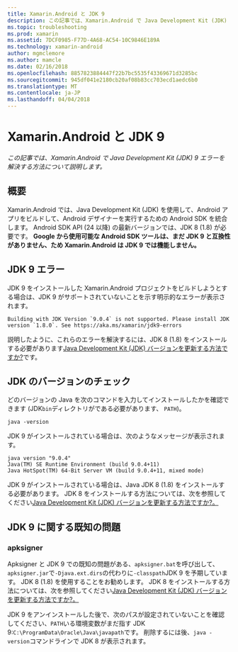 ```yaml
---
title: Xamarin.Android と JDK 9
description: この記事では、Xamarin.Android で Java Development Kit (JDK) 9 エラーを解決する方法について説明します。
ms.topic: troubleshooting
ms.prod: xamarin
ms.assetid: 7DCF0985-F77D-4A68-AC54-10C9846E189A
ms.technology: xamarin-android
author: mgmclemore
ms.author: mamcle
ms.date: 02/16/2018
ms.openlocfilehash: 8857823884447f22b7bc5535f43369671d3285bc
ms.sourcegitcommit: 945df041e2180cb20af08b83cc703ecd1aedc6b0
ms.translationtype: MT
ms.contentlocale: ja-JP
ms.lasthandoff: 04/04/2018
---
```

# <a name="xamarinandroid-and-jdk-9"></a>Xamarin.Android と JDK 9

_この記事では、Xamarin.Android で Java Development Kit (JDK) 9 エラーを解決する方法について説明します。_


## <a name="overview"></a>概要

Xamarin.Android では、Java Development Kit (JDK) を使用して、Android アプリをビルドして、Android デザイナーを実行するための Android SDK を統合します。 Android SDK API (24 以降) の最新バージョンでは、JDK 8 (1.8) が必要です。 **Google から使用可能な Android SDK ツールは、まだ JDK 9 と互換性がありません、ため Xamarin.Android は JDK 9 では機能しません。**

## <a name="jdk-9-errors"></a>JDK 9 エラー

JDK 9 をインストールした Xamarin.Android プロジェクトをビルドしようとする場合は、JDK 9 がサポートされていないことを示す明示的なエラーが表示されます。

```shell
Building with JDK Version `9.0.4` is not supported. Please install JDK version `1.8.0`. See https://aka.ms/xamarin/jdk9-errors  
```

説明したように、これらのエラーを解決するには、JDK 8 (1.8) をインストールする必要があります[Java Development Kit (JDK) バージョンを更新する方法ですか?](~/android/troubleshooting/questions/update-jdk.md)です。


## <a name="checking-the-jdk-version"></a>JDK のバージョンのチェック

どのバージョンの Java を次のコマンドを入力してインストールしたかを確認できます (JDK`bin`ディレクトリがである必要があります、 `PATH`)。

```shell
java -version
```

JDK 9 がインストールされている場合は、次のようなメッセージが表示されます。

```shell
java version "9.0.4"
Java(TM) SE Runtime Environment (build 9.0.4+11)
Java HotSpot(TM) 64-Bit Server VM (build 9.0.4+11, mixed mode)
```

JDK 9 がインストールされている場合は、Java JDK 8 (1.8) をインストールする必要があります。 JDK 8 をインストールする方法については、次を参照してください[Java Development Kit (JDK) バージョンを更新する方法ですか?。](~/android/troubleshooting/questions/update-jdk.md)

## <a name="known-issues-with-jdk-9"></a>JDK 9 に関する既知の問題

### <a name="apksigner"></a>apksigner

Apksigner と JDK 9 での既知の問題がある、`apksigner.bat`を呼び出して、`apksigner.jar`で`-Djava.ext.dirs`の代わりに`-classpath`JDK 9 を予期しています。 JDK 8 (1.8) を使用することをお勧めします。 JDK 8 をインストールする方法については、次を参照してください[Java Development Kit (JDK) バージョンを更新する方法ですか?。](~/android/troubleshooting/questions/update-jdk.md)

JDK 9 をアンインストールした後で、次のパスが設定されていないことを確認してください、`PATH`いる環境変数がまだ指す JDK 9:`C:\ProgramData\Oracle\Java\javapath`です。 削除するには後、`java -version`コマンドラインで JDK 8 が表示されます。
